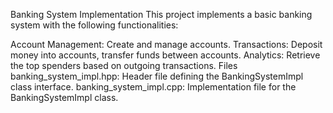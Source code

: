 Banking System Implementation
This project implements a basic banking system with the following functionalities:

Account Management: Create and manage accounts.
Transactions: Deposit money into accounts, transfer funds between accounts.
Analytics: Retrieve the top spenders based on outgoing transactions.
Files
banking_system_impl.hpp: Header file defining the BankingSystemImpl class interface.
banking_system_impl.cpp: Implementation file for the BankingSystemImpl class.
